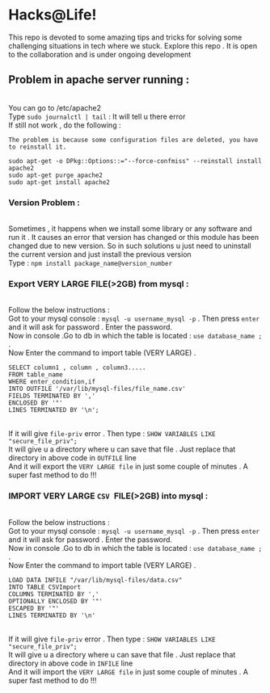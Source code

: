 # Hacks@Life!
This repo is devoted to some amazing tips and tricks for solving some challenging situations in tech where we stuck. Explore this repo . It is open to the collaboration and is under ongoing development
## Problem in apache server running :
<br />You can go to /etc/apache2
<br /> Type `sudo journalctl | tail` : It will tell u there error
<br /> If still not work , do the following :
```
The problem is because some configuration files are deleted, you have to reinstall it.

sudo apt-get -o DPkg::Options::="--force-confmiss" --reinstall install apache2
sudo apt-get purge apache2
sudo apt-get install apache2
```
### Version Problem :
<br /> Sometimes , it happens when we install some library or any software and run it . It causes an error that version has changed or this module has been changed due to new version. So in such solutions u just need to uninstall the current version and just install the previous version
<br />Type : `npm install package_name@version_number`

### Export VERY LARGE FILE(>2GB) from mysql :
<br /> Follow the below instructions :
<br /> Got to your mysql console : `mysql -u username_mysql -p` . Then press `enter` and  it will ask for password . Enter the password.
<br /> Now in console .Go to db in which the table is located : `use database_name ;` . 
<br /> Now Enter the command to import table (VERY LARGE) .
```
SELECT column1 , column , column3.....
FROM table_name
WHERE enter_condition,if
INTO OUTFILE '/var/lib/mysql-files/file_name.csv'
FIELDS TERMINATED BY ','
ENCLOSED BY '"'
LINES TERMINATED BY '\n';
```
<br />If it will give `file-priv` error . Then type : `SHOW VARIABLES LIKE "secure_file_priv";`
<br /> It will give u a directory where u can save that file . Just replace that directory in above code in `OUTFILE` line
<br /> And it will export the `VERY LARGE file` in just some couple of minutes . A super fast method to do !!! 

### IMPORT VERY LARGE  `CSV `FILE(>2GB) into mysql :
<br /> Follow the below instructions :
<br /> Got to your mysql console : `mysql -u username_mysql -p` . Then press `enter` and  it will ask for password . Enter the password.
<br /> Now in console .Go to db in which the table is located : `use database_name ;` . 
<br /> Now Enter the command to import table (VERY LARGE) .
```
LOAD DATA INFILE "/var/lib/mysql-files/data.csv"
INTO TABLE CSVImport
COLUMNS TERMINATED BY ','
OPTIONALLY ENCLOSED BY '"'
ESCAPED BY '"'
LINES TERMINATED BY '\n'
```
<br />If it will give `file-priv` error . Then type : `SHOW VARIABLES LIKE "secure_file_priv";`
<br /> It will give u a directory where u can save that file . Just replace that directory in above code in `INFILE` line
<br /> And it will import the `VERY LARGE file` in just some couple of minutes . A super fast method to do !!! 
